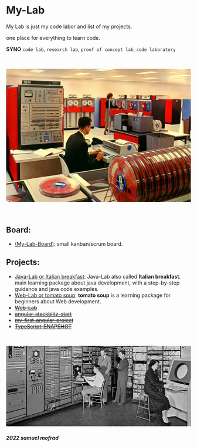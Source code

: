 # My-Lab
My Lab is just my code labor and list of my projects.

one place for everything to learn code.

**SYNO** `code lab`, `research lab`, `proof of concept lab`, `code laboratory`

&nbsp;
&nbsp;

![lab](./assets/lab.jpg)

&nbsp;
&nbsp;

## Board:

- [(My-Lab-Board)](https://github.com/users/ShmuelMofrad/projects/1): small kanban/scrum board.

## Projects:

- [Java-Lab or Italian breakfast](https://github.com/ShmuelMofrad/Java-Lab): Java-Lab also called **Italian breakfast**. main learning package about java development, with a step-by-step guidance and java code examples.
- [Web-Lab or tomato soup](https://github.com/ShmuelMofrad/tomato-soup): **tomato soup** is a learning package for beginners about Web development.  
- [~~Web-Lab~~](https://github.com/ShmuelMofrad/Web-Lab)
- [~~angular-stackblitz-start~~](https://github.com/ShmuelMofrad/angular-stackblitz-start)
- [~~my-first-angular-project~~](https://github.com/ShmuelMofrad/my-first-angular-project)
- [~~TypeScript-SNAPSHOT~~](https://github.com/ShmuelMofrad/TypeScript-SNAPSHOT)

&nbsp;
&nbsp;

![lab](./assets/old-lab.jpg)

##### 2022 samuel mofrad
